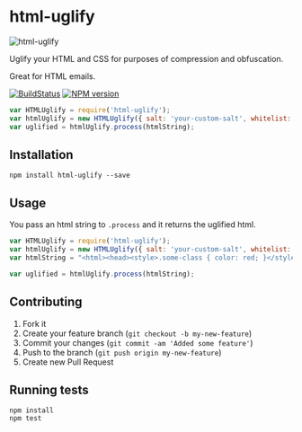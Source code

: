 # html-uglify

![html-uglify](../master/html-uglify.png?raw=true)

Uglify your HTML and CSS for purposes of compression and obfuscation.

Great for HTML emails.

[![BuildStatus](https://travis-ci.org/RebelMail/html-uglify.png?branch=master)](https://travis-ci.org/RebelMail/html-uglify)
[![NPM version](https://badge.fury.io/js/html-uglify.png)](http://badge.fury.io/js/html-uglify)

```javascript
var HTMLUglify = require('html-uglify');
var htmlUglify = new HTMLUglify({ salt: 'your-custom-salt', whitelist: ['#noform', '#withform', '.someclass'] });
var uglified = htmlUglify.process(htmlString);
```

## Installation

```
npm install html-uglify --save
```

## Usage

You pass an html string to `.process` and it returns the uglified html.

```javascript
var HTMLUglify = require('html-uglify');
var htmlUglify = new HTMLUglify({ salt: 'your-custom-salt', whitelist: [] });
var htmlString = "<html><head><style>.some-class { color: red; }</style></head><body><h1 class='some-class'>Hello</h1></body></html>";

var uglified = htmlUglify.process(htmlString);
```

## Contributing

1. Fork it
2. Create your feature branch (`git checkout -b my-new-feature`)
3. Commit your changes (`git commit -am 'Added some feature'`)
4. Push to the branch (`git push origin my-new-feature`)
5. Create new Pull Request

## Running tests

```
npm install
npm test
```
